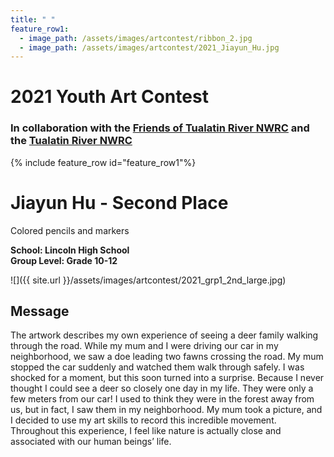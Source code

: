 ```yaml
---
title: " "
feature_row1:
  - image_path: /assets/images/artcontest/ribbon_2.jpg
  - image_path: /assets/images/artcontest/2021_Jiayun_Hu.jpg
---
```


# 2021 Youth Art Contest

### In collaboration with the [Friends of Tualatin River NWRC](https://fotr.wildapricot.org/) and the [Tualatin River NWRC](https://www.fws.gov/refuge/Tualatin_River/)

{% include feature_row id="feature_row1"%}

# Jiayun Hu - Second Place  
Colored pencils and markers  

**School: Lincoln High School**  
**Group Level: Grade 10-12**  

![]({{ site.url }}/assets/images/artcontest/2021_grp1_2nd_large.jpg)

## Message

The artwork describes my own experience of seeing a deer family walking through the road. While my mum and I were driving our car in my neighborhood, we saw a doe leading two fawns crossing the road. My mum stopped the car suddenly and watched them walk through safely. I was shocked for a moment, but this soon turned into a surprise. Because I never thought I could see a deer so closely one day in my life. They were only a few meters from our car! I used to think they were in the forest away from us, but in fact, I saw them in my neighborhood. My mum took a picture, and I decided to use my art skills to record this incredible movement. Throughout this experience, I feel like nature is actually close and associated with our human beings’ life.

